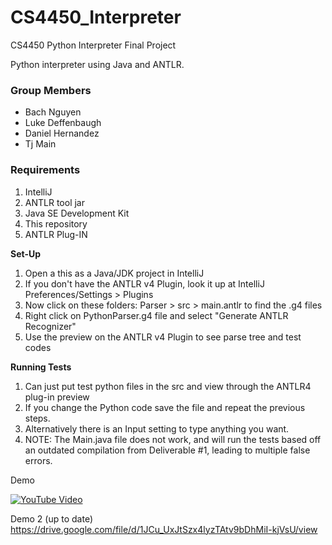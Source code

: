 # CS4450_Interpreter
CS4450 Python Interpreter Final Project

Python interpreter using Java and ANTLR.

### Group Members
- Bach Nguyen
- Luke Deffenbaugh
- Daniel Hernandez
- Tj Main

### Requirements

1. IntelliJ
2. ANTLR tool jar
3. Java SE Development Kit
4. This repository
5. ANTLR Plug-IN

**Set-Up**
1. Open a this as a Java/JDK project in IntelliJ
2. If you don't have the ANTLR v4 Plugin, look it up at IntelliJ Preferences/Settings > Plugins
3. Now click on these folders: Parser > src > main.antlr to find the .g4 files
4. Right click on PythonParser.g4 file and select "Generate ANTLR Recognizer"
5. Use the preview on the ANTLR v4 Plugin to see parse tree and test codes

**Running Tests**
1. Can just put test python files in the src and view through the ANTLR4 plug-in preview
2. If you change the Python code save the file and repeat the previous steps.
3. Alternatively there is an Input setting to type anything you want.
4. NOTE: The Main.java file does not work, and will run the tests based off an outdated compilation from Deliverable #1, leading to multiple false errors.

Demo

[![YouTube Video](https://img.youtube.com/vi/dTt4JQfrx-k/0.jpg)](https://youtu.be/dTt4JQfrx-k)

Demo 2 (up to date)
https://drive.google.com/file/d/1JCu_UxJtSzx4lyzTAtv9bDhMiI-kjVsU/view
